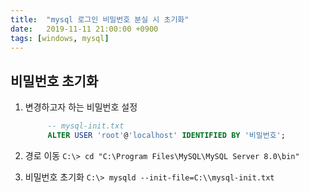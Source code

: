 ```yaml
---
title:  "mysql 로그인 비밀번호 분실 시 초기화"
date:   2019-11-11 21:00:00 +0900
tags: [windows, mysql]
---
```

## 비밀번호 초기화

1.  변경하고자 하는 비밀번호 설정
    
    ```sql
         -- mysql-init.txt
         ALTER USER 'root'@'localhost' IDENTIFIED BY '비밀번호';
    ```
    
2.  경로 이동 `C:\> cd "C:\Program Files\MySQL\MySQL Server 8.0\bin"`
3.  비밀번호 초기화 `C:\> mysqld --init-file=C:\\mysql-init.txt`